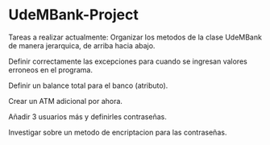 # UdeMBank-Project

Tareas a realizar actualmente:
Organizar los metodos de la clase UdeMBank de manera jerarquica, de arriba hacia abajo.

Definir correctamente las excepciones para cuando se ingresan valores erroneos en el programa.

Definir un balance total para el banco (atributo).

Crear un ATM adicional por ahora.

Añadir 3 usuarios más y definirles contraseñas.

Investigar sobre un metodo de encriptacion para las contraseñas.

